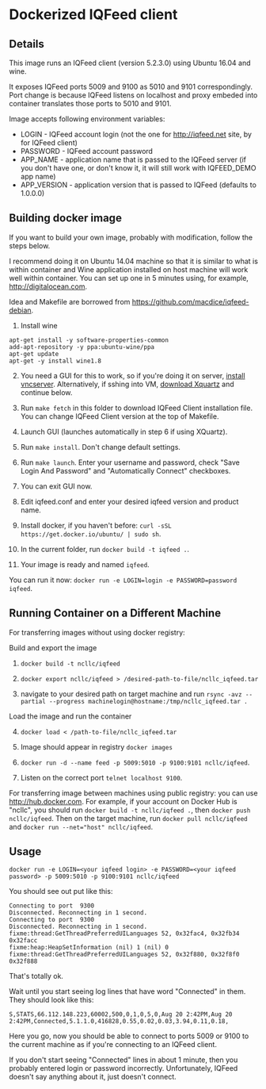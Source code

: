 Dockerized IQFeed client
=======================

Details
-------

This image runs an IQFeed client (version 5.2.3.0) using Ubuntu 16.04 and wine.

It exposes IQFeed ports 5009 and 9100 as 5010 and 9101 correspondingly. Port change is because IQFeed listens on localhost and proxy embeded into container translates those ports to 5010 and 9101.

Image accepts following environment variables:

* LOGIN - IQFeed account login (not the one for http://iqfeed.net site, by for IQFeed client)
* PASSWORD - IQFeed account password
* APP_NAME - application name that is passed to the IQFeed server (if you don't have one, or don't know it, it will still work with IQFEED_DEMO app name)
* APP_VERSION - application version that is passed to IQFeed (defaults to 1.0.0.0)

Building docker image
---------------------

If you want to build your own image, probably with modification, follow the steps below.

I recommend doing it on Ubuntu 14.04 machine so that it is similar to what is within container and Wine application installed on host machine will work well within container. You can set up one in 5 minutes using, for example, http://digitalocean.com.

Idea and Makefile are borrowed from https://github.com/macdice/iqfeed-debian.

1. Install wine

```
apt-get install -y software-properties-common
add-apt-repository -y ppa:ubuntu-wine/ppa
apt-get update
apt-get -y install wine1.8
```

2. You need a GUI for this to work, so if you're doing it on server, [install vncserver](http://www.howtoforge.com/how-to-install-vnc-server-on-ubuntu-14.04). Alternatively, if sshing into VM, [download Xquartz](https://www.xquartz.org ) and continue below.  

3. Run `make fetch` in this folder to download IQFeed Client installation file. You can change IQFeed Client version at the top of Makefile.

4. Launch GUI (launches automatically in step 6 if using XQuartz).

5. Run `make install`. Don't change default settings.

6. Run `make launch`. Enter your username and password, check "Save Login And Password" and "Automatically Connect" checkboxes.

7. You can exit GUI now.

8. Edit iqfeed.conf and enter your desired iqfeed version and product name.

9. Install docker, if you haven't before: `curl -sSL https://get.docker.io/ubuntu/ | sudo sh`.

10. In the current folder, run `docker build -t iqfeed .`.

11. Your image is ready and named `iqfeed`.

You can run it now: `docker run -e LOGIN=login -e PASSWORD=password iqfeed`.

Running Container on a Different Machine
----------------------------------------

For transferring images without using docker registry: 

Build and export the image 

1. `docker build -t ncllc/iqfeed`

2. `docker export ncllc/iqfeed > /desired-path-to-file/ncllc_iqfeed.tar`

3. navigate to your desired path on target machine and run `rsync -avz --partial --progress machinelogin@hostname:/tmp/ncllc_iqfeed.tar .` 

Load the image and run the container

4. `docker load < /path-to-file/ncllc_iqfeed.tar` 

5. Image should appear in registry `docker images`

6. `docker run -d --name feed -p 5009:5010 -p 9100:9101 ncllc/iqfeed`. 

7. Listen on the correct port `telnet localhost 9100`.


For transferring image between machines using public registry:  you can use http://hub.docker.com. For example, if your account on Docker Hub is "ncllc", you should run `docker build -t ncllc/iqfeed .`, then `docker push ncllc/iqfeed`. Then on the target machine, run `docker pull ncllc/iqfeed` and `docker run --net="host" ncllc/iqfeed`.

Usage
-----

```
docker run -e LOGIN=<your iqfeed login> -e PASSWORD=<your iqfeed password> -p 5009:5010 -p 9100:9101 ncllc/iqfeed
```

You should see out put like this:
```
Connecting to port  9300
Disconnected. Reconnecting in 1 second.
Connecting to port  9300
Disconnected. Reconnecting in 1 second.
fixme:thread:GetThreadPreferredUILanguages 52, 0x32fac4, 0x32fb34 0x32facc
fixme:heap:HeapSetInformation (nil) 1 (nil) 0
fixme:thread:GetThreadPreferredUILanguages 52, 0x32f880, 0x32f8f0 0x32f888
```

That's totally ok.

Wait until you start seeing log lines that have word "Connected" in them. They should look like this:

```
S,STATS,66.112.148.223,60002,500,0,1,0,5,0,Aug 20 2:42PM,Aug 20 2:42PM,Connected,5.1.1.0,416828,0.55,0.02,0.03,3.94,0.11,0.18,
```

Here you go, now you should be able to connect to ports 5009 or 9100 to the current machine as if you're connecting to an IQFeed client.

If you don't start seeing "Connected" lines in about 1 minute, then you probably entered login or password incorrectly. Unfortunately, IQFeed doesn't say anything about it, just doesn't connect.


